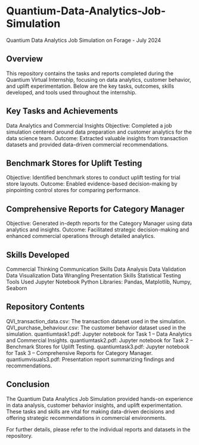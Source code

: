 # Quantium-Data-Analytics-Job-Simulation
Quantium Data Analytics Job Simulation on Forage - July 2024

## Overview

This repository contains the tasks and reports completed during the Quantium Virtual Internship, focusing on data analytics, customer behavior, and uplift experimentation. Below are the key tasks, outcomes, skills developed, and tools used throughout the internship.

## Key Tasks and Achievements
Data Analytics and Commercial Insights
Objective: Completed a job simulation centered around data preparation and customer analytics for the data science team.
Outcome: Extracted valuable insights from transaction datasets and provided data-driven commercial recommendations.

## Benchmark Stores for Uplift Testing
Objective: Identified benchmark stores to conduct uplift testing for trial store layouts.
Outcome: Enabled evidence-based decision-making by pinpointing control stores for comparing performance.

## Comprehensive Reports for Category Manager
Objective: Generated in-depth reports for the Category Manager using data analytics and insights.
Outcome: Facilitated strategic decision-making and enhanced commercial operations through detailed analytics.

## Skills Developed
Commercial Thinking
Communication Skills
Data Analysis
Data Validation
Data Visualization
Data Wrangling
Presentation Skills
Statistical Testing
Tools Used
Jupyter Notebook
Python Libraries: Pandas, Matplotlib, Numpy, Seaborn
## Repository Contents
QVI_transaction_data.csv: The transaction dataset used in the simulation.
QVI_purchase_behaviour.csv: The customer behavior dataset used in the simulation.
quantiumtask1.pdf: Jupyter notebook for Task 1 – Data Analytics and Commercial Insights.
quantiumtask2.pdf: Jupyter notebook for Task 2 – Benchmark Stores for Uplift Testing.
quantiumtask3.pdf: Jupyter notebook for Task 3 – Comprehensive Reports for Category Manager.
quantiumvisuals3.pdf: Presentation report summarizing findings and recommendations.
## Conclusion
The Quantium Data Analytics Job Simulation provided hands-on experience in data analysis, customer behavior insights, and uplift experimentation. These tasks and skills are vital for making data-driven decisions and offering strategic recommendations in commercial environments.

For further details, please refer to the individual reports and datasets in the repository.
